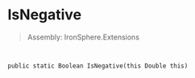 ﻿

# IsNegative

> Assembly: IronSphere.Extensions



```


public static Boolean IsNegative(this Double this)
```